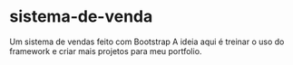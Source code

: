 # sistema-de-venda
Um sistema de vendas feito com Bootstrap
A ideia aqui é treinar o uso do framework e criar mais projetos para meu portfolio. 
